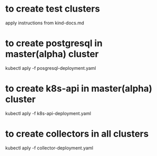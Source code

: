 

# to create test clusters
apply instructions from kind-docs.md

# to create postgresql in master(alpha) cluster
kubectl aply -f posgresql-deployment.yaml

# to create k8s-api in master(alpha) cluster
kubectl aply -f k8s-api-deployment.yaml

# to create collectors in all clusters
kubectl aply -f collector-deployment.yaml

